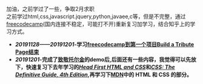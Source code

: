 加油，之前学过了一些，争取2月求职<br/>
之前学过html,css,javascript.jquery,python,javaee,c等，但是不完整，通过<a href="https://www.freecodecamp.cn/akayidesu" target="_blank">freecodecamp</a>(国内连接不稳定，可能打不开)重新复习加学习，结合知乎上的学习方式。<br/>
<ul>
        <li><strong><em>20191128——20191201</em>-学习<a href="https://www.freecodecamp.cn/akayidesu" target="_blank">freecodecamp到第一个项目Build a Tribute Page结束</a></strong></li>
        <li><strong><em>20191201</em>-完成了<a href="https://akayi07.github.io/TributePage1/" target="_blank">致敬托尔金</a>的demo后,后面还有一些内容，我觉得可以先放下，快速复习下去年学习的<a href="https://book.douban.com/subject/25752357/" target="_blank"><em>Head First HTML and CSS</em></a>和<a href="https://book.douban.com/subject/33398314/" target="_blank"><em>CSS: The Definitive Guide, 4th Edition</em></a>,再学习下<a href="https://developer.mozilla.org/zh-CN/" target="_blank">MDN</a>中的 HTML 和 CSS 的部分。</strong></li>
</ul>

